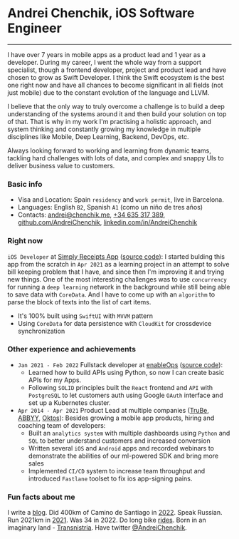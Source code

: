 # Andrei Chenchik, iOS Software Engineer
---
I have over 7 years in mobile apps as a product lead and 1 year as a developer. During my career, I went the whole way from a support specialist, though a frontend developer, project and product lead and have chosen to grow as Swift Developer. I think the Swift ecosystem is the best one right now and have all chances to become significant in all fields (not just mobile) due to the constant evolution of the language and LLVM.

I believe that the only way to truly overcome a challenge is to build a deep understanding of the systems around it and then build your solution on top of that. That is why in my work I'm practising a holistic approach, and system thinking and constantly growing my knowledge in multiple disciplines like Mobile, Deep Learning, Backend, DevOps, etc.

Always looking forward to working and learning from dynamic teams, tackling hard challenges with lots of data, and complex and snappy UIs to deliver business value to customers.
### **Basic info**
* Visa and Location: Spain `residency` and `work permit`, live in Barcelona.
* Languages: English `B2`, Spanish `A1` (como un niño de tres años)
* Contacts: [andrei@chenchik.me](mailto:andrei@chenchik.me), [+34 635 317 389](tel:+34635317389), [github.com/AndreiChenchik](https://github.com/AndreiChenchik), [linkedin.com/in/AndreiChenchik](https://www.linkedin.com/in/AndreiChenchik)
### **Right now**
`iOS Developer` at [Simply Receipts App](https://chenchik.me/simply-receipts) ([source code](https://github.com/AndreiChenchik/receipt)):
I started bulding this app from the scratch in `Apr 2021` as a learning project in an attempt to solve bill keeping problem that I have, and since then I'm improving it and trying new things. One of the most interesting challenges was to use `concurrency` for running a `deep learning` network in the background while still being able to save data with `CoreData`. And I have to come up with an `algorithm` to parse the block of texts into the list of cart items.
- It's 100% built using `SwiftUI` with `MVVM` pattern 
- Using `CoreData` for data persistence with `CloudKit` for crossdevice synchronization
### **Other experience and achievements**
* `Jan 2021 - Feb 2022` Fullstack developer at [enableOps](https://enableops.io/) ([source code](https://github.com/enableops/api-service)): 
	* Learned how to build APIs using Python, so now I can create basic APIs for my Apps.
	* Following `SOLID` principles built the `React` frontend and `API` with `PostgreSQL` to let customers auth using Google `OAuth` interface and set up a Kubernetes cluster.
* `Apr 2014 - Apr 2021` Product Lead at multiple companies ([TruBe](https://ya.ru), [ABBYY](https://www.abbyy.com/), [Oktos](https://appadvice.com/app/oktos-messenger/1362473814)): Besides growing a mobile app products, hiring and coaching team of developers:
	* Built an `analytics system` with multiple dashboards using `Python` and `SQL` to better understand customers and increased conversion
	* Written several `iOS` and `Android` apps and recorded webinars to demonstrate the abilities of our ml-powered SDK and bring more sales
	* Implemented `CI/CD` system to increase team throughput and introduced `Fastlane` toolset to fix ios app-signing pains.
### **Fun facts about me** 
I write a [blog](https://chenchik.me). Did 400km of Camino de Santiago in [2022](https://storyteller.fit/album/384). Speak Russian. Run 2021km in [2021](https://www.strava.com/athletes/44250763). Was 34 in 2022. Do long bike [rides](https://www.strava.com/activities/4836441053). Born in an imaginary land - [Transnistria](https://en.wikipedia.org/wiki/Transnistria). Have twitter [@AndreiChenchik](https://twitter.com/AndreiChenchik).